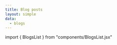 ```yaml
---
title: Blog posts
layout: simple
data:
  - blogs
---
```

import { BlogsList } from "components/BlogsList.jsx"

<BlogsList blogs={blogs}/>